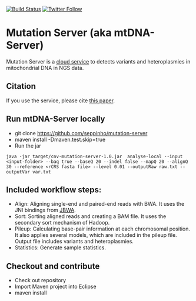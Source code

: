 [![Build Status](https://travis-ci.org/seppinho/mutation-server.svg?branch=master)](https://travis-ci.org/seppinho/mutation-server)
[![Twitter Follow](https://img.shields.io/twitter/follow/espadrine.svg?style=social&label=Follow)](https://twitter.com/mtdnaserver)

# Mutation Server (aka mtDNA-Server)

Mutation Server is a [cloud service](https://mtdna-server.uibk.ac.at) to detects variants and heteroplasmies in mitochondrial DNA in NGS data. 

## Citation

If you use the service, please cite [this paper](http://nar.oxfordjournals.org/content/early/2016/04/15/nar.gkw247.full).

## Run mtDNA-Server locally
* git clone https://github.com/seppinho/mutation-server
* maven install -Dmaven.test.skip=true
* Run the jar

```
java -jar target/cnv-mutation-server-1.0.jar  analyse-local --input <input-folder> --baq true --baseQ 20 --indel false --mapQ 20 --alignQ 30 --reference <rCRS fasta file> --level 0.01 --outputRaw raw.txt --outputVar var.txt
```

## Included workflow steps:

* Align: Aligning single-end and paired-end reads with BWA. It uses the JNI bindings from [JBWA](https://github.com/lindenb/jbwa). 
* Sort: Sorting aligned reads and creating a BAM file. It uses the secondary sort mechanism of Hadoop. 
* Pileup: Calculating base-pair information at each chromosomal position. It also applies several models, which are included in the pileup file. Output file includes variants and heteroplasmies.
* Statistics: Generate sample statistics.

## Checkout and contribute

* Check out repository  
* Import Maven project into Eclipse
* maven install
